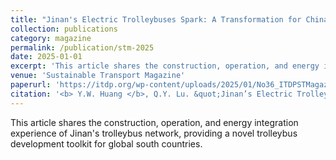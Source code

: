 ```yaml
---
title: "Jinan's Electric Trolleybuses Spark: A Transformation for China"
collection: publications
category: magazine
permalink: /publication/stm-2025
date: 2025-01-01
excerpt: 'This article shares the construction, operation, and energy integration experience of Jinan's trolleybus network, providing a novel trolleybus development toolkit for global south countries.'
venue: 'Sustainable Transport Magazine'
paperurl: 'https://itdp.org/wp-content/uploads/2025/01/No36_ITDPSTMagazine_2024Small.pdf'
citation: '<b> Y.W. Huang </b>, Q.Y. Lu. &quot;Jinan’s Electric Trolleybuses Spark: A Transformation for China.&quot; <i> Sustainable Transport Magazine </i>, 2025, 36.'
---
```


This article shares the construction, operation, and energy integration experience of Jinan's trolleybus network, providing a novel trolleybus development toolkit for global south countries.

